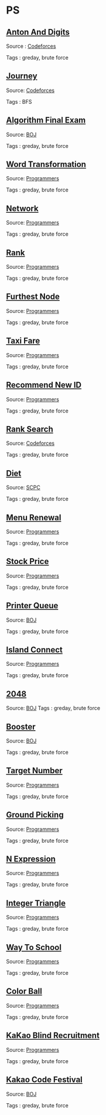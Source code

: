 # PS

## [Anton And Digits](https://github.com/hyunmindev/PS_Anton-And-Digits)
Source : [Codeforces](https://codeforces.com/problemset/problem/734/B)

Tags : greday, brute force

## [Journey](https://github.com/hyunmindev/PS_Journey)
Source: [Codeforces](https://codeforces.com/problemset/problem/839/C)

Tags : BFS

## [Algorithm Final Exam](https://github.com/hyunmindev/PS_Algorithm-Final-Exam)
Source: [BOJ](https://www.acmicpc.net/problem/10424)

Tags : greday, brute force

## [Word Transformation](https://github.com/hyunmindev/PS_Word-Transformation)
Source: [Programmers](https://programmers.co.kr/learn/courses/30/lessons/43163)

Tags : greday, brute force

## [Network](https://github.com/hyunmindev/PS_Network)
Source: [Programmers](https://programmers.co.kr/learn/courses/30/lessons/43162)


Tags : greday, brute force

## [Rank](https://github.com/hyunmindev/PS_Rank)
Source: [Programmers](https://programmers.co.kr/learn/courses/30/lessons/49191)

Tags : greday, brute force

## [Furthest Node](https://github.com/hyunmindev/PS_Furthest-Node)
Source: [Programmers](https://programmers.co.kr/learn/courses/30/lessons/49189)

Tags : greday, brute force

## [Taxi Fare](https://github.com/hyunmindev/PS_Taxi-Fare)
Source: [Programmers](https://programmers.co.kr/learn/courses/30/lessons/72413)

Tags : greday, brute force

## [Recommend New ID](https://github.com/hyunmindev/PS_Recommend-New-ID)
Source: [Programmers](https://programmers.co.kr/learn/courses/30/lessons/72410)

Tags : greday, brute force

## [Rank Search](https://github.com/hyunmindev/PS_Rank-Search)
Source: [Codeforces](https://programmers.co.kr/learn/courses/30/lessons/72412)

Tags : greday, brute force

## [Diet](https://github.com/hyunmindev/PS_Diet)
Source: [SCPC](https://www.codeground.org)

Tags : greday, brute force

## [Menu Renewal](https://github.com/hyunmindev/PS_Menu-Renewal)
Source: [Programmers](https://programmers.co.kr/learn/courses/30/lessons/72411)

Tags : greday, brute force

## [Stock Price](https://github.com/hyunmindev/PS_Stock-Price)
Source: [Programmers](https://programmers.co.kr/learn/courses/30/lessons/42584)

Tags : greday, brute force

## [Printer Queue](https://github.com/hyunmindev/PS_Printer-Queue)
Source: [BOJ](https://www.acmicpc.net/problem/1966)

Tags : greday, brute force

## [Island Connect](https://github.com/hyunmindev/PS_Island-Connect)
Source: [Programmers](https://programmers.co.kr/learn/courses/30/lessons/42861)

Tags : greday, brute force

## [2048](https://github.com/hyunmindev/PS_2048)
Source: [BOJ](https://www.acmicpc.net/problem/12100)
Tags : greday, brute force

## [Booster](https://github.com/hyunmindev/PS_Booster)
Source: [BOJ](https://www.acmicpc.net/problem/15955)

Tags : greday, brute force

## [Target Number](https://github.com/hyunmindev/PS_Target-Number)
Source: [Programmers](https://programmers.co.kr/learn/courses/30/lessons/43165)

Tags : greday, brute force

## [Ground Picking](https://github.com/hyunmindev/PS_Ground-Picking)
Source: [Programmers](https://programmers.co.kr/learn/courses/30/lessons/12913)

Tags : greday, brute force

## [N Expression](https://github.com/hyunmindev/PS_N-Expression)
Source: [Programmers](https://programmers.co.kr/learn/courses/30/lessons/42895)

Tags : greday, brute force

## [Integer Triangle](https://github.com/hyunmindev/PS_Integer-Triangle)
Source: [Programmers](https://programmers.co.kr/learn/courses/30/lessons/43105)

Tags : greday, brute force

## [Way To School](https://github.com/hyunmindev/PS_Way-To-School)
Source: [Programmers](https://programmers.co.kr/learn/courses/30/lessons/42898)

Tags : greday, brute force

## [Color Ball](https://github.com/hyunmindev/PS_Color-Ball)
Source: [Programmers](https://www.acmicpc.net/problem/10800)

Tags : greday, brute force

## [KaKao Blind Recruitment](https://github.com/hyunmindev/PS_Kakao-Blind-Recruitment)
Source: [Programmers](https://programmers.co.kr/learn/challenges?tab=all_challenges)

Tags : greday, brute force

## [Kakao Code Festival](https://github.com/hyunmindev/PS_Kakao-Code-Festival)
Source: [BOJ](https://www.acmicpc.net/category/detail/1897)

Tags : greday, brute force
